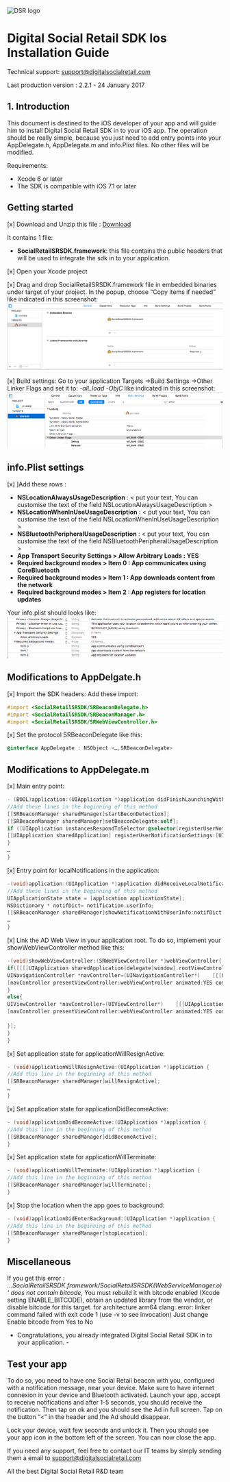 ![DSR logo](http://cloud.digitalsocialretail.com/img/logo-long-v2.png)

# Digital Social Retail SDK Ios Installation Guide
Technical support: support@digitalsocialretail.com

Last production version : 2.2.1 - 24 January 2017

## 1. Introduction

This document is destined to the iOS developer of your app and will guide him to install Digital Social Retail SDK in to your iOS app. The operation should be really simple, because you just need to add entry points into your AppDelegate.h, AppDelegate.m and info.Plist files. No other files will be modified.

Requirements: 
- Xcode 6 or later
- The SDK is compatible with iOS 7.1 or later

## Getting started

[x] Download and Unzip this file : [Download](res/Digital_Social_Retail_SDK_iOS_v2.2.1.zip)

It contains 1 file:
- **SocialRetailSRSDK.framework**: this file contains the public headers that will be used to integrate the sdk in to your application.

[x] Open your Xcode project

[x] Drag and drop SocialRetailSRSDK.framework file in embedded binaries under target of your project. In the popup, choose “Copy items if needed”
like indicated in this screenshot:
![DSR import framework](res/importFramework.png)

[x] Build settings: Go to your application Targets ->Build Settings ->Other Linker Flags and set it to: *-all_load -ObjC* like indicated in this screenshot:
![DSR build settings](res/build-settings.png)

## info.Plist settings

[x] ]Add these rows :

- **NSLocationAlwaysUsageDescription** : < put your text, You can customise the text of the field NSLocationAlwaysUsageDescription >
- **NSLocationWhenInUseUsageDescription** : < put your text, You can customise the text of the field NSLocationWhenInUseUsageDescription >
- **NSBluetoothPeripheralUsageDescription** : < put your text, You can customise the text of the field NSBluetoothPeripheralUsageDescription >
- **App Transport Security Settings > Allow Arbitrary Loads : YES**
- **Required background modes > Item 0 : App communicates using CoreBluetooth**
- **Required background modes > Item 1 : App downloads content from the network**
- **Required background modes > Item 2 : App registers for location updates**


Your info.plist should looks like:
![DSR build settings](res/info-plist.png)

## Modifications to AppDelgate.h

[x] Import the SDK headers: Add these import:

```Objective-C
#import <SocialRetailSRSDK/SRBeaconDelegate.h>
#import <SocialRetailSRSDK/SRBeaconManager.h>
#import <SocialRetailSRSDK/SRWebViewController.h>
```

[x] Set the protocol SRBeaconDelegate like this:

```Objective-C
@interface AppDelegate : NSObject <…,SRBeaconDelegate>
```

## Modifications to AppDelegate.m

[x] Main entry point:

```Objective-C
- (BOOL)application:(UIApplication *)application didFinishLaunchingWithOptions:(NSDictionary *)launchOptions {
//Add these lines in the beginning of this method
[[SRBeaconManager sharedManager]startBeconDetection];
[[SRBeaconManager sharedManager]setBeaconDelegate:self];
if ([UIApplication instancesRespondToSelector:@selector(registerUserNotificationSettings:)]) {
[[UIApplication sharedApplication] registerUserNotificationSettings:[UIUserNotificationSettings settingsForTypes:UIUserNotificationTypeAlert|UIUserNotificationTypeSound categories:nil]];
}
…
}
```


[x] Entry point for localNotifications in the application:

```Objective-C
-(void)application:(UIApplication *)application didReceiveLocalNotification:(UILocalNotification *)notification {
//Add these lines in the beginning of this method    
UIApplicationState state = [application applicationState];
NSDictionary * notifDict= notification.userInfo;
[[SRBeaconManager sharedManager]showNotificationWithUserInfo:notifDict state:state];
…
}
```

[x] Link the AD Web View in your application root. To do so, implement your showWebViewController method like this:

```Objective-C
-(void)showWebViewController:(SRWebViewController *)webViewController{
if([[[[UIApplication sharedApplication]delegate]window].rootViewController isKindOfClass:[UINavigationController class]]) {
UINavigationController *navController=(UINavigationController*)    [[[UIApplication sharedApplication]delegate]window].rootViewController;
[navController presentViewController:webViewController animated:YES completion:nil];
}
else{
UIViewController *navController=(UIViewController*)    [[[UIApplication sharedApplication]delegate]window].rootViewController;
[navController presentViewController:webViewController animated:YES completion:^{

}];
}
}
```

[x] Set application state for applicationWillResignActive:

```Objective-C
- (void)applicationWillResignActive:(UIApplication *)application {
//Add this line in the beginning of this method
[[SRBeaconManager sharedManager]willResignActive];
…
}
```

[x] Set application state for applicationDidBecomeActive:

```Objective-C
- (void)applicationDidBecomeActive:(UIApplication *)application {
//Add this line in the beginning of this method
[[SRBeaconManager sharedManager]didBecomeActive];
}
```

[x] Set application state for applicationWillTerminate:

```Objective-C
- (void)applicationWillTerminate:(UIApplication *)application {
//Add this line in the beginning of this method    
[[SRBeaconManager sharedManager]willTerminate];
}
```

[x] Stop the location when the app goes to background:

```Objective-C
- (void)applicationDidEnterBackground:(UIApplication *)application {
//Add this line in the beginning of this method    
[[SRBeaconManager sharedManager]stopLocation];
}
```

## Miscellaneous
If you get this error : *...SocialRetailSRSDK.framework/SocialRetailSRSDK(WebServiceManager.o)' does not contain bitcode*, You must rebuild it with bitcode enabled (Xcode setting ENABLE_BITCODE), obtain an updated library from the vendor, or disable bitcode for this target. for architecture arm64 clang: error: linker command failed with exit code 1 (use -v to see invocation)
Just change Enable bitcode from Yes to No


-   Congratulations, you already integrated Digital Social Retail SDK in to your application.   -

## Test your app

To do so, you need to have one Social Retail beacon with you, configured with a notification message, near your device. Make sure to have internet connexion in your device and Bluetooth activated. Launch your app, accept to receive notifications and after 1-5 seconds, you should receive the notification. Then tap on ok and you should see the Ad in full screen. Tap on the button “<” in the header and the Ad should disappear.

Lock your device, wait few seconds and unlock it. Then you should see your app icon in the bottom left of the screen. You can now close the app.

If you need any support, feel free to contact our IT teams by simply sending them a email to support@digitalsocialretail.com


All the best
Digital Social Retail R&D team
